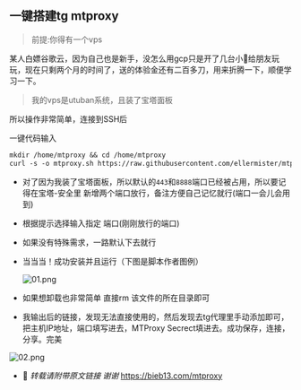 ## 一键搭建tg mtproxy
>前提:你得有一个vps

某人白嫖谷歌云，因为自己也是新手，没怎么用gcp只是开了几台小🐔给朋友玩玩，现在只剩两个月的时间了，送的体验金还有二百多刀，用来折腾一下，顺便学习一下。

> 我的vps是utuban系统，且装了宝塔面板

所以操作非常简单，连接到SSH后

一键代码输入

```markdown
mkdir /home/mtproxy && cd /home/mtproxy
curl -s -o mtproxy.sh https://raw.githubusercontent.com/ellermister/mtproxy/master/mtproxy.sh && chmod +x mtproxy.sh && bash mtproxy.sh
```

- 对了因为我装了宝塔面板，所以默认的`443`和`8888`端口已经被占用，所以要记得在宝塔-安全里 新增两个端口放行，备注方便自己记忆就行(端口一会儿会用到)
- 根据提示选择输入指定 端口(刚刚放行的端口)
- 如果没有特殊需求，一路默认下去就行
- 当当当！成功安装并且运行（下图是脚本作者图例）

    ![01.png](https://besthope.ml/image/https%3A%2F%2Fs3-us-west-2.amazonaws.com%2Fsecure.notion-static.com%2F801fbedb-ea67-4afc-b8f8-b90ee515fb22%2FUntitled.png?table=block&id=49a37f30-78db-4a84-ae36-d3302cc6b6a0&width=1440&userId=&cache=v2)

- 如果想卸载也非常简单 直接rm 该文件的所在目录即可
- 我输出后的链接，发现无法直接使用的，然后发现去tg代理里手动添加即可，把主机IP地址，端口填写进去，MTProxy Secrect填进去。成功保存，连接，分享。完美

![02.png](https://besthope.ml/image/https%3A%2F%2Fs3-us-west-2.amazonaws.com%2Fsecure.notion-static.com%2F2f8eab90-464a-4f5e-991d-e8475d2131a8%2FUntitled.png?table=block&id=0666b26f-962c-45ed-ac52-2e514da08fa2&width=970&userId=&cache=v2)

- 🥰
*转载请附带原文链接 谢谢* https://bieb13.com/mtproxy
